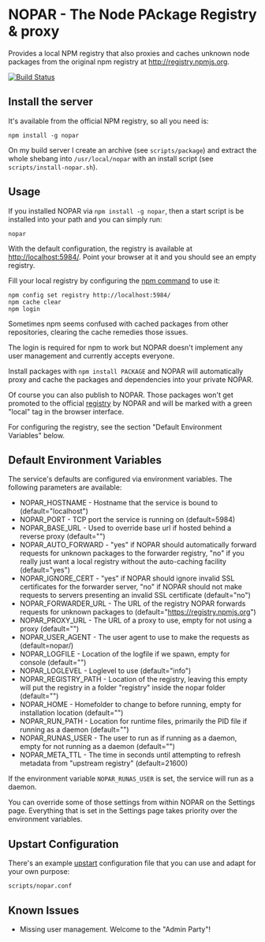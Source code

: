 NOPAR - The Node PAckage Registry & proxy
=========================================

Provides a local NPM registry that also proxies and caches unknown node packages
from the original npm registry at <http://registry.npmjs.org>.

[![Build Status](https://travis-ci.org/afbobak/nopar.png)](https://travis-ci.org/afbobak/nopar)

Install the server
------------------

It's available from the official NPM registry, so all you need is:

    npm install -g nopar

On my build server I create an archive (see ``scripts/package``) and extract the
whole shebang into ``/usr/local/nopar`` with an install script
(see ``scripts/install-nopar.sh``).


Usage
-----

If you installed NOPAR via ``npm install -g nopar``, then a start script is be
installed into your path and you can simply run:

    nopar

With the default configuration, the registry is available at
<http://localhost:5984/>. Point your browser at it and you should see an empty
registry.

Fill your local registry by configuring the
[npm command](https://npmjs.org/doc/config.html) to use it:

    npm config set registry http://localhost:5984/
    npm cache clear
    npm login

Sometimes npm seems confused with cached packages from other repositories,
clearing the cache remedies those issues.

The login is required for npm to work but NOPAR doesn't implement any user
management and currently accepts everyone.

Install packages with ``npm install PACKAGE`` and NOPAR will automatically proxy
and cache the packages and dependencies into your private NOPAR.

Of course you can also publish to NOPAR. Those packages won't get promoted to
the official [registry](http://registry.npmjs.org/) by NOPAR and will be marked
with a green "local" tag in the browser interface.

For configuring the registry, see the section "Default Environment Variables"
below.


Default Environment Variables
-----------------------------

The service's defaults are configured via environment variables. The following
parameters are available:

* NOPAR_HOSTNAME - Hostname that the service is bound to (default="localhost")
* NOPAR_PORT - TCP port the service is running on (default=5984)
* NOPAR_BASE_URL - Used to override base url if hosted behind a reverse proxy
  (default="")
* NOPAR_AUTO_FORWARD - "yes" if NOPAR should automatically forward requests for
  unknown packages to the forwarder registry, "no" if you really just want a
  local registry without the auto-caching facility (default="yes")
* NOPAR_IGNORE_CERT - "yes" if NOPAR should ignore invalid SSL certificates for
  the forwarder server, "no" if NOPAR should not make requests to servers
  presenting an invalid SSL certificate (default="no")
* NOPAR_FORWARDER_URL - The URL of the registry NOPAR forwards requests for
  unknown packages to (default="https://registry.npmjs.org")
* NOPAR_PROXY_URL - The URL of a proxy to use, empty for not using a proxy
  (default="")
* NOPAR_USER_AGENT - The user agent to use to make the requests as
  (default=nopar/<nopar-version>)
* NOPAR_LOGFILE - Location of the logfile if we spawn, empty for console
  (default="")
* NOPAR_LOGLEVEL - Loglevel to use (default="info")
* NOPAR_REGISTRY_PATH - Location of the registry, leaving this empty will put
  the registry in a folder "registry" inside the nopar folder (default="")
* NOPAR_HOME - Homefolder to change to before running, empty for installation
  location (default="")
* NOPAR_RUN_PATH - Location for runtime files, primarily the PID file if running
  as a daemon (default="")
* NOPAR_RUNAS_USER - The user to run as if running as a daemon, empty for not
  running as a daemon (default="")
* NOPAR_META_TTL - The time in seconds until attempting to refresh metadata from
  "upstream registry" (default=21600)

If the environment variable ``NOPAR_RUNAS_USER`` is set, the service will run
as a daemon.

You can override some of those settings from within NOPAR on the Settings page.
Everything that is set in the Settings page takes priority over the environment
variables.

Upstart Configuration
---------------------

There's an example [upstart](http://upstart.ubuntu.com) configuration file that
you can use and adapt for your own purpose:

``scripts/nopar.conf``

Known Issues
------------

* Missing user management. Welcome to the "Admin Party"!

